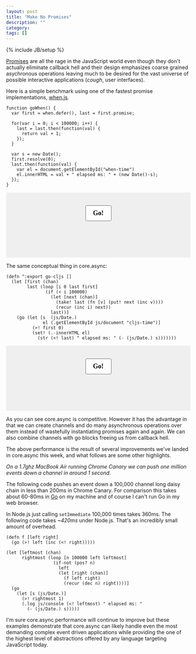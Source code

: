 ```yaml
---
layout: post
title: "Make No Promises"
description: ""
category: 
tags: []
---
```

{% include JB/setup %}

<style>
  .ex {
    background-color: #efefef;
    padding: 20px 0px;
    text-align: center;
  }
  .ex button {
    margin-top: 15px;
    background-color: white;
    padding: 10px 20px;
    font-weight: bold;
    font-family: Inconsolata;
    font-size: 18px;
    border: 1px solid #666;
    border-radius: 1px solid #ccc;
    -moz-border-radius: 4px;
    -webkit-border-radius: 4px;
  }
  .ex button:active {
    background-color: #ccccff;
  }
  .ex .time {
    padding-top: 30px;
    height: 50px;
    font-size: 32px;
    font-family: Inconsolata;
  }
</style>

[Promises](http://promises-aplus.github.io/promises-spec/) are all the
rage in the JavaScript world even though they don't actually eliminate
callback hell and their design emphasizes coarse grained asychronous
operations leaving much to be desired for the vast universe of
possible interactive applications (*cough*, user interfaces).

Here is a simple benchmark using one of the fastest promise
implementations, [when.js](http://github.com/cujojs/when).

```
function goWhen() {
  var first = when.defer(), last = first.promise;

  for(var i = 0; i < 100000; i++) {
    last = last.then(function(val) {
      return val + 1;
    });
  }

  var s = new Date();
  first.resolve(0);
  last.then(function(val) {
    var el = document.getElementById("when-time")
    el.innerHTML = val + " elapsed ms: " + (new Date()-s);
  });
}
```

<div id="ex0" class="ex">
  <button onclick="goWhen()">Go!</button>
  <div id="when-time" class="time"></div>
</div>

The same conceptual thing in core.async:

```
(defn ^:export go-cljs []
  (let [first (chan)
        last (loop [i 0 last first]
               (if (< i 100000)
                 (let [next (chan)]
                   (take! last (fn [v] (put! next (inc v))))
                   (recur (inc i) next))
                 last))]
    (go (let [s  (js/Date.)
              el (.getElementById js/document "cljs-time")]
          (>! first 0)
          (set! (.-innerHTML el)
            (str (<! last) " elapsed ms: " (- (js/Date.) s)))))))
```

<div id="ex1" class="ex">
  <button onclick="blog.promises.core.go_cljs()">Go!</button>
  <div id="cljs-time" class="time"></div>
</div>

As you can see core.async is competitive. However it has the advantage
in that we can create channels and do many asynchronous operations
over them instead of wastefully instantiating promises again and
again. We can also combine channels with go blocks freeing us from
callback hell.

The above performance is the result of several improvements we've
landed in core.async this week, and what follows are some other
highlights.

*On a 1.7ghz MacBook Air running Chrome Canary we can push one million
events down a channel in around 1 second*.

The following code pushes an event down a 100,000 channel long daisy
chain in less than 200ms in Chrome Canary. For comparison this takes
about 60-80ms in [Go](http://golang.org) on my machine and of course
I can't run Go in my web browser.

In Node.js just calling `setImmediate` 100,000 times takes 360ms. The
following code takes *~420ms* under Node.js. That's an incredibly
small amount of overhead.

```
(defn f [left right]
  (go (>! left (inc (<! right)))))

(let [leftmost (chan)
      rightmost (loop [n 100000 left leftmost]
                  (if-not (pos? n)
                    left
                    (let [right (chan)]
                      (f left right)
                      (recur (dec n) right))))]
  (go
    (let [s (js/Date.)]
      (>! rightmost 1)
      (.log js/console (<! leftmost) " elapsed ms: "
        (- (js/Date.) s)))))
```

I'm sure core.async performance will continue to improve but these
examples demonstrate that core.async can likely handle even the most
demanding complex event driven applications while providing the
one of the highest level of abstractions offered by any language
targeting JavaScript today.

<script>
    window.define = function(factory) {
        try{ delete window.define; } catch(e){ window.define = void 0; } // IE
        window.when = factory();
    };
    window.define.amd = {};
</script>
<script src="/assets/js/when.js"></script>
<script src="/assets/js/when_ex.js"></script>
<script src="/assets/js/promises.js"></script>
